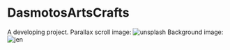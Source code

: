# DasmotosArtsCrafts
A developing project.
Parallax scroll image: 
  ![unsplash](https://user-images.githubusercontent.com/72982912/97595365-8a237f80-19fb-11eb-916d-9ceff66c8c92.jpg)
Background image:
  ![jen](https://user-images.githubusercontent.com/72982912/97595699-dec6fa80-19fb-11eb-90b1-071bec16e1c0.jpg)
